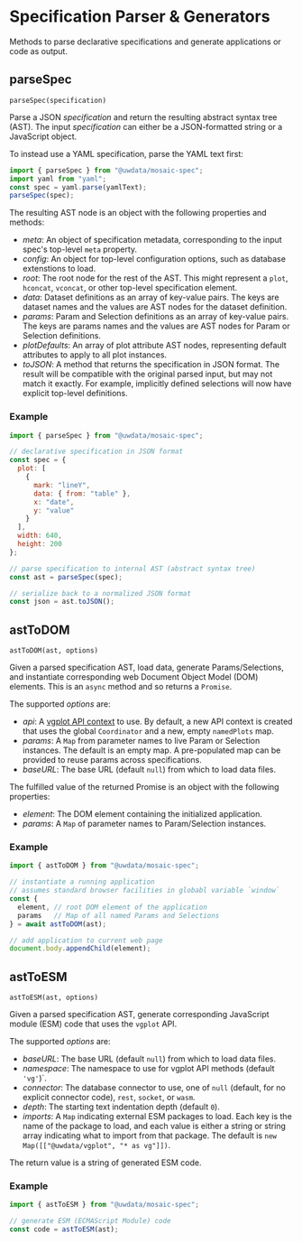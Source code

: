 # Specification Parser & Generators

Methods to parse declarative specifications and generate applications or code as output.

## parseSpec

`parseSpec(specification)`

Parse a JSON _specification_ and return the resulting abstract syntax tree (AST).
The input _specification_ can either be a JSON-formatted string or a JavaScript object.

To instead use a YAML specification, parse the YAML text first:

``` js
import { parseSpec } from "@uwdata/mosaic-spec";
import yaml from "yaml";
const spec = yaml.parse(yamlText);
parseSpec(spec);
```

The resulting AST node is an object with the following properties and methods:

- _meta_: An object of specification metadata, corresponding to the input spec's top-level `meta` property.
- _config_: An object for top-level configuration options, such as database extenstions to load.
- _root_: The root node for the rest of the AST. This might represent a `plot`, `hconcat`, `vconcat`, or other top-level specification element.
- _data_: Dataset definitions as an array of key-value pairs. The keys are dataset names and the values are AST nodes for the dataset definition.
- _params_: Param and Selection definitions as an array of key-value pairs. The keys are params names and the values are AST nodes for Param or Selection definitions.
- _plotDefaults_: An array of plot attribute AST nodes, representing default attributes to apply to all plot instances.
- _toJSON_: A method that returns the specification in JSON format. The result will be compatible with the original parsed input, but may not match it exactly. For example, implicitly defined selections will now have explicit top-level definitions.

### Example

```js
import { parseSpec } from "@uwdata/mosaic-spec";

// declarative specification in JSON format
const spec = {
  plot: [
    {
      mark: "lineY",
      data: { from: "table" },
      x: "date",
      y: "value"
    }
  ],
  width: 640,
  height: 200
};

// parse specification to internal AST (abstract syntax tree)
const ast = parseSpec(spec);

// serialize back to a normalized JSON format
const json = ast.toJSON();
```


## astToDOM

`astToDOM(ast, options)`

Given a parsed specification AST, load data, generate Params/Selections, and instantiate corresponding web Document Object Model (DOM) elements. This is an `async` method and so returns a `Promise`.

The supported _options_ are:

- _api_: A [vgplot API context](../vgplot/context) to use. By default, a new API context is created that uses the global `Coordinator` and a new, empty `namedPlots` map.
- _params_: A `Map` from parameter names to live Param or Selection instances. The default is an empty map. A pre-populated map can be provided to reuse params across specifications.
- _baseURL_: The base URL (default `null`) from which to load data files.

The fulfilled value of the returned Promise is an object with the following properties:

- _element_: The DOM element containing the initialized application.
- _params_: A `Map` of parameter names to Param/Selection instances.

### Example

```js
import { astToDOM } from "@uwdata/mosaic-spec";

// instantiate a running application
// assumes standard browser facilities in globabl variable `window`
const {
  element, // root DOM element of the application
  params   // Map of all named Params and Selections
} = await astToDOM(ast);

// add application to current web page
document.body.appendChild(element);
```


## astToESM

`astToESM(ast, options)`

Given a parsed specification AST, generate corresponding JavaScript module (ESM) code that uses the `vgplot` API.

The supported _options_ are:

- _baseURL_: The base URL (default `null`) from which to load data files.
- _namespace_: The namespace to use for vgplot API methods (default `'vg'`)`.
- _connector_: The database connector to use, one of `null` (default, for no explicit connector code), `rest`, `socket`, or `wasm`.
- _depth_: The starting text indentation depth (default `0`).
- _imports_: A `Map` indicating external ESM packages to load. Each key is the name of the package to load, and each value is either a string or string array indicating what to import from that package. The default is `new Map([["@uwdata/vgplot", "* as vg"]])`.

The return value is a string of generated ESM code.

### Example

```js
import { astToESM } from "@uwdata/mosaic-spec";

// generate ESM (ECMAScript Module) code
const code = astToESM(ast);
```
